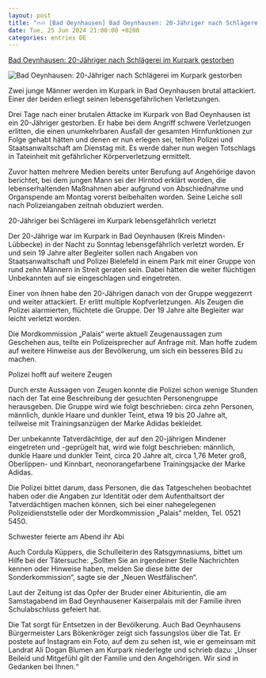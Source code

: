 ```yaml
---
layout: post
title: "🔥🔥 [Bad Oeynhausen] Bad Oeynhausen: 20-Jähriger nach Schlägerei im Kurpark gestorben"
date: Tue, 25 Jun 2024 21:00:00 +0200
categories: entries DE
---
```

[Bad Oeynhausen: 20-Jähriger nach Schlägerei im Kurpark gestorben](https://www.noz.de/deutschland-welt/nordrhein-westfalen/artikel/bad-oeynhausen-20-jaehriger-nach-schlaegerei-im-kurpark-gestorben-47290940)

![Bad Oeynhausen: 20-Jähriger nach Schlägerei im Kurpark gestorben](https://images.noz-mhn.de/img/47291003/crop/cbase_16_9-w1200/2071553719/1304206184/bad-oeynhausen.jpg)

Zwei junge Männer werden im Kurpark in Bad Oeynhausen brutal attackiert. Einer der beiden erliegt seinen lebensgefährlichen Verletzungen.

Drei Tage nach einer brutalen Attacke im Kurpark von Bad Oeynhausen ist ein 20-Jähriger gestorben. Er habe bei dem Angriff schwere Verletzungen erlitten, die einen unumkehrbaren Ausfall der gesamten Hirnfunktionen zur Folge gehabt hätten und denen er nun erlegen sei, teilten Polizei und Staatsanwaltschaft am Dienstag mit. Es werde daher nun wegen Totschlags in Tateinheit mit gefährlicher Körperverletzung ermittelt.

Zuvor hatten mehrere Medien bereits unter Berufung auf Angehörige davon berichtet, bei dem jungen Mann sei der Hirntod erklärt worden, die lebenserhaltenden Maßnahmen aber aufgrund von Abschiednahme und Organspende am Montag vorerst beibehalten worden. Seine Leiche soll nach Polizeiangaben zeitnah obduziert werden.

20-Jähriger bei Schlägerei im Kurpark lebensgefährlich verletzt

Der 20-Jährige war im Kurpark in Bad Oeynhausen (Kreis Minden-Lübbecke) in der Nacht zu Sonntag lebensgefährlich verletzt worden. Er und sein 19 Jahre alter Begleiter sollen nach Angaben von Staatsanwaltschaft und Polizei Bielefeld in einem Park mit einer Gruppe von rund zehn Männern in Streit geraten sein. Dabei hätten die weiter flüchtigen Unbekannten auf sie eingeschlagen und eingetreten.

Einer von ihnen habe den 20-Jährigen danach von der Gruppe weggezerrt und weiter attackiert. Er erlitt multiple Kopfverletzungen. Als Zeugen die Polizei alarmierten, flüchtete die Gruppe. Der 19 Jahre alte Begleiter war leicht verletzt worden.

Die Mordkommission „Palais“ werte aktuell Zeugenaussagen zum Geschehen aus, teilte ein Polizeisprecher auf Anfrage mit. Man hoffe zudem auf weitere Hinweise aus der Bevölkerung, um sich ein besseres Bild zu machen.

Polizei hofft auf weitere Zeugen

Durch erste Aussagen von Zeugen konnte die Polizei schon wenige Stunden nach der Tat eine Beschreibung der gesuchten Personengruppe herausgeben. Die Gruppe wird wie folgt beschrieben: circa zehn Personen, männlich, dunkle Haare und dunkler Teint, etwa 19 bis 20 Jahre alt, teilweise mit Trainingsanzügen der Marke Adidas bekleidet.

Der unbekannte Tatverdächtige, der auf den 20-jährigen Mindener eingetreten und -geprügelt hat, wird wie folgt beschrieben: männlich, dunkle Haare und dunkler Teint, circa 20 Jahre alt, circa 1,76 Meter groß, Oberlippen- und Kinnbart, neonorangefarbene Trainingsjacke der Marke Adidas.

Die Polizei bittet darum, dass Personen, die das Tatgeschehen beobachtet haben oder die Angaben zur Identität oder dem Aufenthaltsort der Tatverdächtigen machen können, sich bei einer nahegelegenen Polizeidienststelle oder der Mordkommission „Palais“ melden, Tel. 0521 5450.

Schwester feierte am Abend ihr Abi

Auch Cordula Küppers, die Schulleiterin des Ratsgymnasiums, bittet um Hilfe bei der Tätersuche: „Sollten Sie an irgendeiner Stelle Nachrichten kennen oder Hinweise haben, melden Sie diese bitte der Sonderkommission“, sagte sie der „Neuen Westfälischen“.

Laut der Zeitung ist das Opfer der Bruder einer Abiturientin, die am Samstagabend im Bad Oeynhausener Kaiserpalais mit der Familie ihren Schulabschluss gefeiert hat.

Die Tat sorgt für Entsetzen in der Bevölkerung. Auch Bad Oeynhausens Bürgermeister Lars Bökenkröger zeigt sich fassungslos über die Tat. Er postete auf Instagram ein Foto, auf dem zu sehen ist, wie er gemeinsam mit Landrat Ali Dogan Blumen am Kurpark niederlegte und schrieb dazu: „Unser Beileid und Mitgefühl gilt der Familie und den Angehörigen. Wir sind in Gedanken bei Ihnen.“

